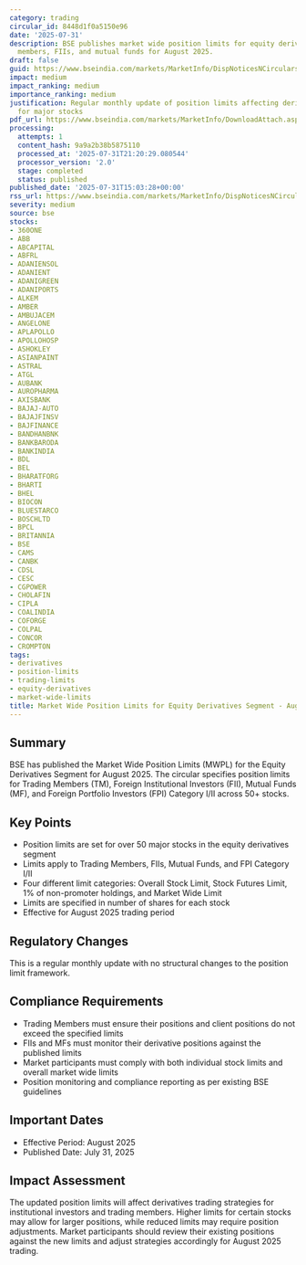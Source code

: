```yaml
---
category: trading
circular_id: 8448d1f0a5150e96
date: '2025-07-31'
description: BSE publishes market wide position limits for equity derivatives trading
  members, FIIs, and mutual funds for August 2025.
draft: false
guid: https://www.bseindia.com/markets/MarketInfo/DispNoticesNCirculars.aspx?Noticeid={C8CCEE1A-338B-455A-A3DB-DEF10D0EFF76}&noticeno=20250731-57&dt=07/31/2025&icount=57&totcount=60&flag=0
impact: medium
impact_ranking: medium
importance_ranking: medium
justification: Regular monthly update of position limits affecting derivatives trading
  for major stocks
pdf_url: https://www.bseindia.com/markets/MarketInfo/DownloadAttach.aspx?id=20250731-57&attachedId=16d8deef-d7ba-4b0c-ba35-2902cae9c11a
processing:
  attempts: 1
  content_hash: 9a9a2b38b5875110
  processed_at: '2025-07-31T21:20:29.080544'
  processor_version: '2.0'
  stage: completed
  status: published
published_date: '2025-07-31T15:03:28+00:00'
rss_url: https://www.bseindia.com/markets/MarketInfo/DispNoticesNCirculars.aspx?Noticeid={C8CCEE1A-338B-455A-A3DB-DEF10D0EFF76}&noticeno=20250731-57&dt=07/31/2025&icount=57&totcount=60&flag=0
severity: medium
source: bse
stocks:
- 360ONE
- ABB
- ABCAPITAL
- ABFRL
- ADANIENSOL
- ADANIENT
- ADANIGREEN
- ADANIPORTS
- ALKEM
- AMBER
- AMBUJACEM
- ANGELONE
- APLAPOLLO
- APOLLOHOSP
- ASHOKLEY
- ASIANPAINT
- ASTRAL
- ATGL
- AUBANK
- AUROPHARMA
- AXISBANK
- BAJAJ-AUTO
- BAJAJFINSV
- BAJFINANCE
- BANDHANBNK
- BANKBARODA
- BANKINDIA
- BDL
- BEL
- BHARATFORG
- BHARTI
- BHEL
- BIOCON
- BLUESTARCO
- BOSCHLTD
- BPCL
- BRITANNIA
- BSE
- CAMS
- CANBK
- CDSL
- CESC
- CGPOWER
- CHOLAFIN
- CIPLA
- COALINDIA
- COFORGE
- COLPAL
- CONCOR
- CROMPTON
tags:
- derivatives
- position-limits
- trading-limits
- equity-derivatives
- market-wide-limits
title: Market Wide Position Limits for Equity Derivatives Segment - August 2025
---
```


## Summary

BSE has published the Market Wide Position Limits (MWPL) for the Equity Derivatives Segment for August 2025. The circular specifies position limits for Trading Members (TM), Foreign Institutional Investors (FII), Mutual Funds (MF), and Foreign Portfolio Investors (FPI) Category I/II across 50+ stocks.

## Key Points

- Position limits are set for over 50 major stocks in the equity derivatives segment
- Limits apply to Trading Members, FIIs, Mutual Funds, and FPI Category I/II
- Four different limit categories: Overall Stock Limit, Stock Futures Limit, 1% of non-promoter holdings, and Market Wide Limit
- Limits are specified in number of shares for each stock
- Effective for August 2025 trading period

## Regulatory Changes

This is a regular monthly update with no structural changes to the position limit framework.

## Compliance Requirements

- Trading Members must ensure their positions and client positions do not exceed the specified limits
- FIIs and MFs must monitor their derivative positions against the published limits
- Market participants must comply with both individual stock limits and overall market wide limits
- Position monitoring and compliance reporting as per existing BSE guidelines

## Important Dates

- Effective Period: August 2025
- Published Date: July 31, 2025

## Impact Assessment

The updated position limits will affect derivatives trading strategies for institutional investors and trading members. Higher limits for certain stocks may allow for larger positions, while reduced limits may require position adjustments. Market participants should review their existing positions against the new limits and adjust strategies accordingly for August 2025 trading.